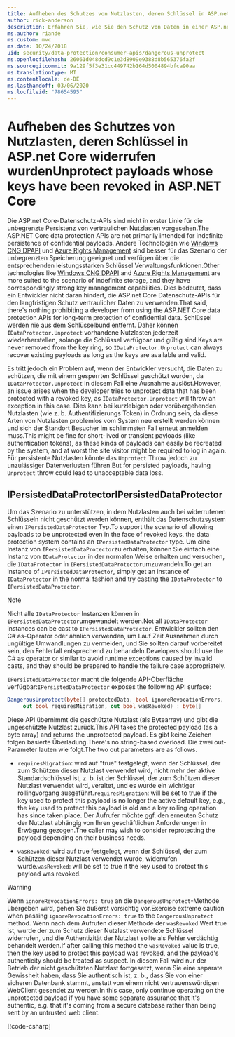 ```yaml
---
title: Aufheben des Schutzes von Nutzlasten, deren Schlüssel in ASP.net Core widerrufen wurden
author: rick-anderson
description: Erfahren Sie, wie Sie den Schutz von Daten in einer ASP.net Core-App aufheben können, die mit Schlüsseln geschützt sind, die seit dem widerrufen wurden
ms.author: riande
ms.custom: mvc
ms.date: 10/24/2018
uid: security/data-protection/consumer-apis/dangerous-unprotect
ms.openlocfilehash: 26061d048dcd9c1e3d8909e9388d8b565376fa2f
ms.sourcegitcommit: 9a129f5f3e31cc449742b164d5004894bfca90aa
ms.translationtype: MT
ms.contentlocale: de-DE
ms.lasthandoff: 03/06/2020
ms.locfileid: "78654595"
---
```

# <a name="unprotect-payloads-whose-keys-have-been-revoked-in-aspnet-core"></a><span data-ttu-id="fa743-103">Aufheben des Schutzes von Nutzlasten, deren Schlüssel in ASP.net Core widerrufen wurden</span><span class="sxs-lookup"><span data-stu-id="fa743-103">Unprotect payloads whose keys have been revoked in ASP.NET Core</span></span>

<a name="data-protection-consumer-apis-dangerous-unprotect"></a>

<span data-ttu-id="fa743-104">Die ASP.net Core-Datenschutz-APIs sind nicht in erster Linie für die unbegrenzte Persistenz von vertraulichen Nutzlasten vorgesehen.</span><span class="sxs-lookup"><span data-stu-id="fa743-104">The ASP.NET Core data protection APIs are not primarily intended for indefinite persistence of confidential payloads.</span></span> <span data-ttu-id="fa743-105">Andere Technologien wie [Windows CNG DPAPI](https://msdn.microsoft.com/library/windows/desktop/hh706794%28v=vs.85%29.aspx) und [Azure Rights Management](/rights-management/) sind besser für das Szenario der unbegrenzten Speicherung geeignet und verfügen über die entsprechenden leistungsstarken Schlüssel Verwaltungsfunktionen.</span><span class="sxs-lookup"><span data-stu-id="fa743-105">Other technologies like [Windows CNG DPAPI](https://msdn.microsoft.com/library/windows/desktop/hh706794%28v=vs.85%29.aspx) and [Azure Rights Management](/rights-management/) are more suited to the scenario of indefinite storage, and they have correspondingly strong key management capabilities.</span></span> <span data-ttu-id="fa743-106">Dies bedeutet, dass ein Entwickler nicht daran hindert, die ASP.net Core Datenschutz-APIs für den langfristigen Schutz vertraulicher Daten zu verwenden.</span><span class="sxs-lookup"><span data-stu-id="fa743-106">That said, there's nothing prohibiting a developer from using the ASP.NET Core data protection APIs for long-term protection of confidential data.</span></span> <span data-ttu-id="fa743-107">Schlüssel werden nie aus dem Schlüsselbund entfernt. Daher können `IDataProtector.Unprotect` vorhandene Nutzlasten jederzeit wiederherstellen, solange die Schlüssel verfügbar und gültig sind.</span><span class="sxs-lookup"><span data-stu-id="fa743-107">Keys are never removed from the key ring, so `IDataProtector.Unprotect` can always recover existing payloads as long as the keys are available and valid.</span></span>

<span data-ttu-id="fa743-108">Es tritt jedoch ein Problem auf, wenn der Entwickler versucht, die Daten zu schützen, die mit einem gesperrten Schlüssel geschützt wurden, da `IDataProtector.Unprotect` in diesem Fall eine Ausnahme auslöst.</span><span class="sxs-lookup"><span data-stu-id="fa743-108">However, an issue arises when the developer tries to unprotect data that has been protected with a revoked key, as `IDataProtector.Unprotect` will throw an exception in this case.</span></span> <span data-ttu-id="fa743-109">Dies kann bei kurzlebigen oder vorübergehenden Nutzlasten (wie z. b. Authentifizierungs Token) in Ordnung sein, da diese Arten von Nutzlasten problemlos vom System neu erstellt werden können und sich der Standort Besucher im schlimmsten Fall erneut anmelden muss.</span><span class="sxs-lookup"><span data-stu-id="fa743-109">This might be fine for short-lived or transient payloads (like authentication tokens), as these kinds of payloads can easily be recreated by the system, and at worst the site visitor might be required to log in again.</span></span> <span data-ttu-id="fa743-110">Für persistente Nutzlasten könnte das `Unprotect` Throw jedoch zu unzulässiger Datenverlusten führen.</span><span class="sxs-lookup"><span data-stu-id="fa743-110">But for persisted payloads, having `Unprotect` throw could lead to unacceptable data loss.</span></span>

## <a name="ipersisteddataprotector"></a><span data-ttu-id="fa743-111">IPersistedDataProtector</span><span class="sxs-lookup"><span data-stu-id="fa743-111">IPersistedDataProtector</span></span>

<span data-ttu-id="fa743-112">Um das Szenario zu unterstützen, in dem Nutzlasten auch bei widerrufenen Schlüsseln nicht geschützt werden können, enthält das Datenschutzsystem einen `IPersistedDataProtector` Typ.</span><span class="sxs-lookup"><span data-stu-id="fa743-112">To support the scenario of allowing payloads to be unprotected even in the face of revoked keys, the data protection system contains an `IPersistedDataProtector` type.</span></span> <span data-ttu-id="fa743-113">Um eine Instanz von `IPersistedDataProtector`zu erhalten, können Sie einfach eine Instanz von `IDataProtector` in der normalen Weise erhalten und versuchen, die `IDataProtector` in `IPersistedDataProtector`umzuwandeln.</span><span class="sxs-lookup"><span data-stu-id="fa743-113">To get an instance of `IPersistedDataProtector`, simply get an instance of `IDataProtector` in the normal fashion and try casting the `IDataProtector` to `IPersistedDataProtector`.</span></span>

> [!NOTE]
> <span data-ttu-id="fa743-114">Nicht alle `IDataProtector` Instanzen können in `IPersistedDataProtector`umgewandelt werden.</span><span class="sxs-lookup"><span data-stu-id="fa743-114">Not all `IDataProtector` instances can be cast to `IPersistedDataProtector`.</span></span> <span data-ttu-id="fa743-115">Entwickler sollten den C# as-Operator oder ähnlich verwenden, um Lauf Zeit Ausnahmen durch ungültige Umwandlungen zu vermeiden, und Sie sollten darauf vorbereitet sein, den Fehlerfall entsprechend zu behandeln.</span><span class="sxs-lookup"><span data-stu-id="fa743-115">Developers should use the C# as operator or similar to avoid runtime exceptions caused by invalid casts, and they should be prepared to handle the failure case appropriately.</span></span>

<span data-ttu-id="fa743-116">`IPersistedDataProtector` macht die folgende API-Oberfläche verfügbar:</span><span class="sxs-lookup"><span data-stu-id="fa743-116">`IPersistedDataProtector` exposes the following API surface:</span></span>

```csharp
DangerousUnprotect(byte[] protectedData, bool ignoreRevocationErrors,
     out bool requiresMigration, out bool wasRevoked) : byte[]
```

<span data-ttu-id="fa743-117">Diese API übernimmt die geschützte Nutzlast (als Bytearray) und gibt die ungeschützte Nutzlast zurück.</span><span class="sxs-lookup"><span data-stu-id="fa743-117">This API takes the protected payload (as a byte array) and returns the unprotected payload.</span></span> <span data-ttu-id="fa743-118">Es gibt keine Zeichen folgen basierte Überladung.</span><span class="sxs-lookup"><span data-stu-id="fa743-118">There's no string-based overload.</span></span> <span data-ttu-id="fa743-119">Die zwei out-Parameter lauten wie folgt.</span><span class="sxs-lookup"><span data-stu-id="fa743-119">The two out parameters are as follows.</span></span>

* <span data-ttu-id="fa743-120">`requiresMigration`: wird auf "true" festgelegt, wenn der Schlüssel, der zum Schützen dieser Nutzlast verwendet wird, nicht mehr der aktive Standardschlüssel ist, z. b. ist der Schlüssel, der zum Schützen dieser Nutzlast verwendet wird, veraltet, und es wurde ein wichtiger rollingvorgang ausgeführt.</span><span class="sxs-lookup"><span data-stu-id="fa743-120">`requiresMigration`: will be set to true if the key used to protect this payload is no longer the active default key, e.g., the key used to protect this payload is old and a key rolling operation has since taken place.</span></span> <span data-ttu-id="fa743-121">Der Aufrufer möchte ggf. den erneuten Schutz der Nutzlast abhängig von Ihren geschäftlichen Anforderungen in Erwägung gezogen.</span><span class="sxs-lookup"><span data-stu-id="fa743-121">The caller may wish to consider reprotecting the payload depending on their business needs.</span></span>

* <span data-ttu-id="fa743-122">`wasRevoked`: wird auf true festgelegt, wenn der Schlüssel, der zum Schützen dieser Nutzlast verwendet wurde, widerrufen wurde.</span><span class="sxs-lookup"><span data-stu-id="fa743-122">`wasRevoked`: will be set to true if the key used to protect this payload was revoked.</span></span>

>[!WARNING]
> <span data-ttu-id="fa743-123">Wenn `ignoreRevocationErrors: true` an die `DangerousUnprotect`-Methode übergeben wird, gehen Sie äußerst vorsichtig vor.</span><span class="sxs-lookup"><span data-stu-id="fa743-123">Exercise extreme caution when passing `ignoreRevocationErrors: true` to the `DangerousUnprotect` method.</span></span> <span data-ttu-id="fa743-124">Wenn nach dem Aufrufen dieser Methode der `wasRevoked` Wert true ist, wurde der zum Schutz dieser Nutzlast verwendete Schlüssel widerrufen, und die Authentizität der Nutzlast sollte als Fehler verdächtig behandelt werden.</span><span class="sxs-lookup"><span data-stu-id="fa743-124">If after calling this method the `wasRevoked` value is true, then the key used to protect this payload was revoked, and the payload's authenticity should be treated as suspect.</span></span> <span data-ttu-id="fa743-125">In diesem Fall wird nur der Betrieb der nicht geschützten Nutzlast fortgesetzt, wenn Sie eine separate Gewissheit haben, dass Sie authentisch ist, z. b., dass Sie von einer sicheren Datenbank stammt, anstatt von einem nicht vertrauenswürdigen WebClient gesendet zu werden.</span><span class="sxs-lookup"><span data-stu-id="fa743-125">In this case, only continue operating on the unprotected payload if you have some separate assurance that it's authentic, e.g. that it's coming from a secure database rather than being sent by an untrusted web client.</span></span>

[!code-csharp[](dangerous-unprotect/samples/dangerous-unprotect.cs)]
